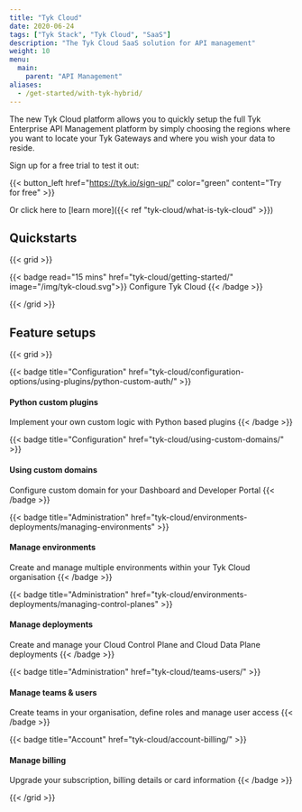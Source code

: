 ```yaml
---
title: "Tyk Cloud"
date: 2020-06-24
tags: ["Tyk Stack", "Tyk Cloud", "SaaS"]
description: "The Tyk Cloud SaaS solution for API management"
weight: 10
menu:
  main:
    parent: "API Management"
aliases:
  - /get-started/with-tyk-hybrid/
---
```


The new Tyk Cloud platform allows you to quickly setup the full Tyk Enterprise API Management platform by simply choosing the regions where you want to locate your Tyk Gateways and where you wish your data to reside.

Sign up for a free trial to test it out:

{{< button_left href="https://tyk.io/sign-up/" color="green" content="Try for free" >}}

Or click here to [learn more]({{< ref "tyk-cloud/what-is-tyk-cloud" >}})

## Quickstarts

{{< grid >}}

{{< badge read="15 mins" href="tyk-cloud/getting-started/" image="/img/tyk-cloud.svg">}}
Configure Tyk Cloud
{{< /badge >}}

{{< /grid >}}

## Feature setups

{{< grid >}}

{{< badge title="Configuration" href="tyk-cloud/configuration-options/using-plugins/python-custom-auth/" >}}

#### Python custom plugins

Implement your own custom logic with Python based plugins
{{< /badge >}}

{{< badge title="Configuration" href="tyk-cloud/using-custom-domains/" >}}

#### Using custom domains

Configure custom domain for your Dashboard and Developer Portal
{{< /badge >}}

{{< badge title="Administration" href="tyk-cloud/environments-deployments/managing-environments" >}}

#### Manage environments

Create and manage multiple environments within your Tyk Cloud organisation
{{< /badge >}}

{{< badge title="Administration" href="tyk-cloud/environments-deployments/managing-control-planes" >}}

#### Manage deployments

Create and manage your Cloud Control Plane and Cloud Data Plane deployments
{{< /badge >}}

{{< badge title="Administration" href="tyk-cloud/teams-users/" >}}

#### Manage teams & users

Create teams in your organisation, define roles and manage user access
{{< /badge >}}

{{< badge title="Account" href="tyk-cloud/account-billing/" >}}

#### Manage billing

Upgrade your subscription, billing details or card information
{{< /badge >}}

{{< /grid >}}
